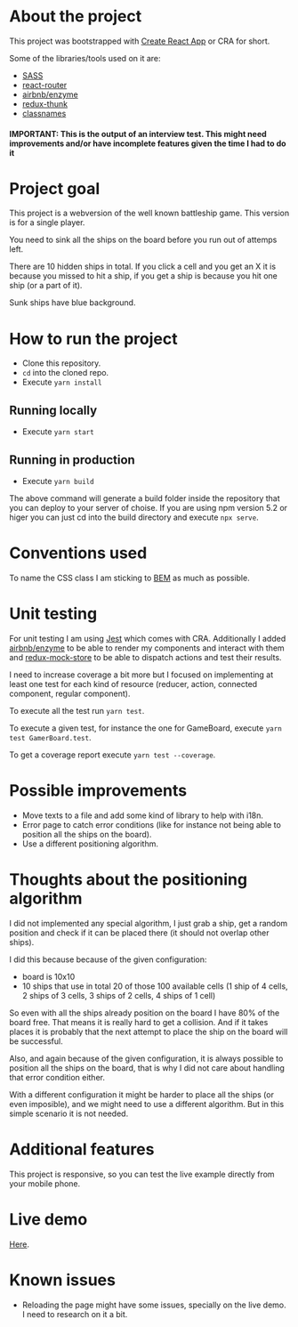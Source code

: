 # About the project

This project was bootstrapped with [Create React App](https://github.com/facebookincubator/create-react-app) or CRA for short.

Some of the libraries/tools used on it are:

- [SASS](https://sass-lang.com/)
- [react-router](https://www.npmjs.com/package/react-router)
- [airbnb/enzyme](https://github.com/airbnb/enzyme)
- [redux-thunk](https://github.com/reduxjs/redux-thunk)
- [classnames](https://github.com/JedWatson/classnames)

#### IMPORTANT: This is the output of an interview test. This might need improvements and/or have incomplete features given the time I had to do it

# Project goal

This project is a webversion of the well known battleship game. This version is for a single player.

You need to sink all the ships on the board before you run out of attemps left.

There are 10 hidden ships in total. If you click a cell and you get an X it is because you missed to hit a ship, if you get a ship is because you hit one ship (or a part of it).

Sunk ships have blue background.

# How to run the project

- Clone this repository.
- `cd` into the cloned repo.
- Execute `yarn install`

## Running locally

- Execute `yarn start`

## Running in production

- Execute `yarn build`

The above command will generate a build folder inside the repository that you can deploy to your server of choise.
If you are using npm version 5.2 or higer you can just cd into the build directory and execute `npx serve`.

# Conventions used

To name the CSS class I am sticking to [BEM](http://getbem.com/naming/) as much as possible.

# Unit testing

For unit testing I am using [Jest](https://jestjs.io/) which comes with CRA.
Additionally I added [airbnb/enzyme](https://github.com/airbnb/enzyme) to be able to render my components and interact with them and [redux-mock-store](https://github.com/dmitry-zaets/redux-mock-store) to be able to dispatch actions and test their results.

I need to increase coverage a bit more but I focused on implementing at least one test for each kind of resource (reducer, action, connected component, regular component).

To execute all the test run `yarn test`.

To execute a given test, for instance the one for GameBoard, execute `yarn test GamerBoard.test`.

To get a coverage report execute `yarn test --coverage`.

# Possible improvements

- Move texts to a file and add some kind of library to help with i18n.
- Error page to catch error conditions (like for instance not being able to position all the ships on the board).
- Use a different positioning algorithm.

# Thoughts about the positioning algorithm

I did not implemented any special algorithm, I just grab a ship, get a random position and check if it can be placed there (it should not overlap other ships).

I did this because because of the given configuration:

  - board is 10x10
  - 10 ships that use in total 20 of those 100 available cells (1 ship of 4 cells, 2 ships of 3 cells, 3 ships of 2 cells, 4 ships of 1 cell)

So even with all the ships already position on the board I have 80% of the board free. That means it is really hard to get a collision. And if it takes places it is probably that the next attempt to place the ship on the board will be successful.

Also, and again because of the given configuration, it is always possible to position all the ships on the board, that is why I did not care about handling that error condition either.

With a different configuration it might be harder to place all the ships (or even imposible), and we might need to use a different algorithm. But in this simple scenario it is not needed.

# Additional features

This project is responsive, so you can test the live example directly from your mobile phone.

# Live demo

[Here](http://hungry-lace.surge.sh).

# Known issues

- Reloading the page might have some issues, specially on the live demo. I need to research on it a bit.
